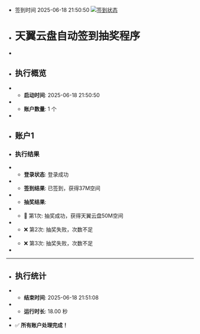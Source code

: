 - 签到时间 2025-06-18 21:50:50 [![签到状态](https://github.com/Sirius0060/189pan/actions/workflows/main.yml/badge.svg?branch=main)](https://github.com/Sirius0060/189pan/actions/workflows/main.yml)
- # 天翼云盘自动签到抽奖程序
- 
- ## 执行概览
- - **启动时间**: 2025-06-18 21:50:50
- - **账户数量**: 1 个
- 
- ## 账户1
- ### 执行结果
- - **登录状态**: 登录成功
- - **签到结果**: 已签到，获得37M空间
- - **抽奖结果**:
-   - 🎉 第1次: 抽奖成功，获得天翼云盘50M空间
-   - ❌ 第2次: 抽奖失败，次数不足
-   - ❌ 第3次: 抽奖失败，次数不足
- 
- ---
- ## 执行统计
- - **结束时间**: 2025-06-18 21:51:08
- - **运行时长**: 18.00 秒
- 
- ✅ **所有账户处理完成！**
